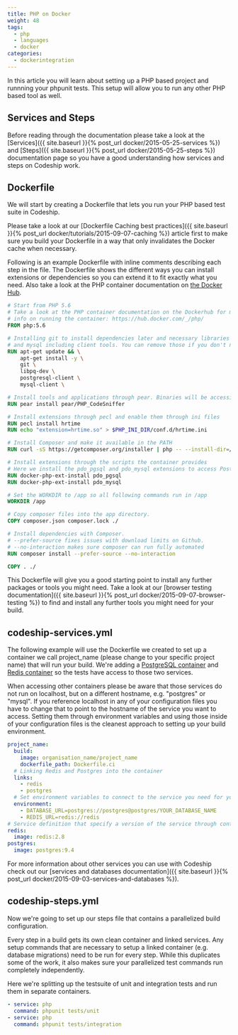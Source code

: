 ```yaml
---
title: PHP on Docker
weight: 48
tags:
  - php
  - languages
  - docker
categories:
  - dockerintegration
---
```

In this article you will learn about setting up a PHP based project and runnning your phpunit tests. This setup will allow you to run any other PHP based tool as well.

## Services and Steps
Before reading through the documentation please take a look at the [Services]({{ site.baseurl }}{% post_url docker/2015-05-25-services %}) and [Steps]({{ site.baseurl }}{% post_url docker/2015-05-25-steps %}) documentation page so you have a good understanding how services and steps on Codeship work.

## Dockerfile
We will start by creating a Dockerfile that lets you run your PHP based test suite in Codeship.

Please take a look at our [Dockerfile Caching best practices]({{ site.baseurl }}{% post_url docker/tutorials/2015-09-07-caching %}) article first to make sure you build your Dockerfile in a way that only invalidates the Docker cache when necessary.

Following is an example Dockerfile with inline comments describing each step in the file. The Dockerfile shows the different ways you can install extensions or dependencies so you can extend it to fit exactly what you need. Also take a look at the PHP container documentation on [the Docker Hub](https://hub.docker.com/_/php/).

```Dockerfile
# Start from PHP 5.6
# Take a look at the PHP container documentation on the Dockerhub for more detailed
# info on running the container: https://hub.docker.com/_/php/
FROM php:5.6

# Installing git to install dependencies later and necessary libraries for postgres
# and mysql including client tools. You can remove those if you don't need them for your build.
RUN apt-get update && \
    apt-get install -y \
    git \
    libpq-dev \
    postgresql-client \
    mysql-client \

# Install tools and applications through pear. Binaries will be accessible in your PATH.
RUN pear install pear/PHP_CodeSniffer

# Install extensions through pecl and enable them through ini files
RUN pecl install hrtime
RUN echo "extension=hrtime.so" > $PHP_INI_DIR/conf.d/hrtime.ini

# Install Composer and make it available in the PATH
RUN curl -sS https://getcomposer.org/installer | php -- --install-dir=/usr/bin/ --filename=composer

# Install extensions through the scripts the container provides
# Here we install the pdo_pgsql and pdo_mysql extensions to access PostgreSQL and MySQL.
RUN docker-php-ext-install pdo_pgsql
RUN docker-php-ext-install pdo_mysql

# Set the WORKDIR to /app so all following commands run in /app
WORKDIR /app

# Copy composer files into the app directory.
COPY composer.json composer.lock ./

# Install dependencies with Composer.
# --prefer-source fixes issues with download limits on Github.
# --no-interaction makes sure composer can run fully automated
RUN composer install --prefer-source --no-interaction

COPY . ./
```

This Dockerfile will give you a good starting point to install any further packages or tools you might need. Take a look at our [browser testing documentation]({{ site.baseurl }}{% post_url docker/2015-09-07-browser-testing %}) to find and install any further tools you might need for your build.

## codeship-services.yml

The following example will use the Dockerfile we created to set up a container we call project_name (please change to your specific project name) that will run your build. We're adding a [PostgreSQL container](https://hub.docker.com/_/postgres/) and [Redis container](https://hub.docker.com/_/redis/) so the tests have access to those two services.

When accessing other containers please be aware that those services do not run on localhost, but on a different hostname, e.g. "postgres" or "mysql". If you reference localhost in any of your configuration files you have to change that to point to the hostname of the service you want to access. Setting them through environment variables and using those inside of your configuration files is the cleanest approach to setting up your build environment.

```yaml
project_name:
  build:
    image: organisation_name/project_name
    dockerfile_path: Dockerfile.ci
  # Linking Redis and Postgres into the container
  links:
    - redis
    - postgres
  # Set environment variables to connect to the service you need for your build. Those environment variables can overwrite settings from your configuration files if configured. Make sure that your environment variables and configuration files work work together as expected.
  environment:
    - DATABASE_URL=postgres://postgres@postgres/YOUR_DATABASE_NAME
    - REDIS_URL=redis://redis
# Service definition that specify a version of the service through container tags
redis:
  image: redis:2.8
postgres:
  image: postgres:9.4
```

For more information about other services you can use with Codeship check out our [services and databases documentation]({{ site.baseurl }}{% post_url docker/2015-09-03-services-and-databases %}).

## codeship-steps.yml

Now we're going to set up our steps file that contains a parallelized build configuration.

Every step in a build gets its own clean container and linked services. Any setup commands that are necessary to setup a linked container (e.g. database migrations) need to be run for every step. While this duplicates some of the work, it also makes sure your parallelized test commands run completely independently.

Here we're splitting up the testsuite of unit and integration tests and run them in separate containers.

```yaml
- service: php
  command: phpunit tests/unit
- service: php
  command: phpunit tests/integration
```
